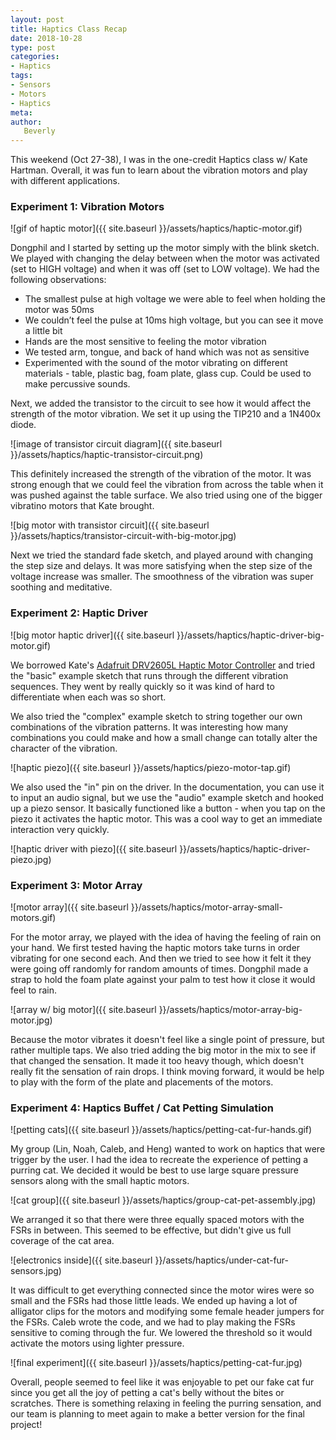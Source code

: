 ```yaml
---
layout: post
title: Haptics Class Recap
date: 2018-10-28
type: post
categories:
- Haptics
tags:
- Sensors
- Motors
- Haptics
meta:
author:
   Beverly
---
```


This weekend (Oct 27-38), I was in the one-credit Haptics class w/ Kate Hartman. Overall, it was fun to learn about the vibration motors and play with different applications.

### Experiment 1: Vibration Motors

![gif of haptic motor]({{ site.baseurl }}/assets/haptics/haptic-motor.gif)

Dongphil and I started by setting up the motor simply with the blink sketch. We played with changing the delay between when the motor was activated (set to HIGH voltage) and when it was off (set to LOW voltage). We had the following observations:

- The smallest pulse at high voltage we were able to feel when holding the motor was 50ms  
- We couldn’t feel the pulse at 10ms high voltage, but you can see it move a little bit
- Hands are the most sensitive to feeling the motor vibration
- We tested arm, tongue, and back of hand which was not as sensitive
- Experimented with the sound of the motor vibrating on different materials - table, plastic bag, foam plate, glass cup. Could be used to make percussive sounds.

Next, we added the transistor to the circuit to see how it would affect the strength of the motor vibration. We set it up using the TIP210 and a 1N400x diode.

![image of transistor circuit diagram]({{ site.baseurl }}/assets/haptics/haptic-transistor-circuit.png)

This definitely increased the strength of the vibration of the motor. It was strong enough that we could feel the vibration from across the table when it was pushed against the table surface. We also tried using one of the bigger vibratino motors that Kate brought.

![big motor with transistor circuit]({{ site.baseurl }}/assets/haptics/transistor-circuit-with-big-motor.jpg)

Next we tried the standard fade sketch, and played around with changing the step size and delays. It was more satisfying when the step size of the voltage increase was smaller. The smoothness of the vibration was super soothing and meditative.

### Experiment 2: Haptic Driver

![big motor haptic driver]({{ site.baseurl }}/assets/haptics/haptic-driver-big-motor.gif)

We borrowed Kate's [Adafruit DRV2605L Haptic Motor Controller](https://www.adafruit.com/product/2305) and tried the "basic" example sketch that runs through the different vibration sequences. They went by really quickly so it was kind of hard to differentiate when each was so short.

We also tried the "complex" example sketch to string together our own combinations of the vibration patterns. It was interesting how many combinations you could make and how a small change can totally alter the character of the vibration.

![haptic piezo]({{ site.baseurl }}/assets/haptics/piezo-motor-tap.gif)

We also used the "in" pin on the driver. In the documentation, you can use it to input an audio signal, but we use the "audio" example sketch and hooked up a piezo sensor. It basically functioned like a button - when you tap on the piezo it activates the haptic motor. This was a cool way to get an immediate interaction very quickly.

![haptic driver with piezo]({{ site.baseurl }}/assets/haptics/haptic-driver-piezo.jpg)

### Experiment 3: Motor Array

![motor array]({{ site.baseurl }}/assets/haptics/motor-array-small-motors.gif)

For the motor array, we played with the idea of having the feeling of rain on your hand. We first tested having the haptic motors take turns in order vibrating for one second each. And then we tried to see how it felt it they were going off randomly for random amounts of times. Dongphil made a strap to hold the foam plate against your palm to test how it close it would feel to rain.

![array w/ big motor]({{ site.baseurl }}/assets/haptics/motor-array-big-motor.jpg)

Because the motor vibrates it doesn't feel like a single point of pressure, but rather multiple taps. We also tried adding the big motor in the mix to see if that changed the sensation. It made it too heavy though, which doesn't really fit the sensation of rain drops. I think moving forward, it would be help to play with the form of the plate and placements of the motors.

### Experiment 4: Haptics Buffet / Cat Petting Simulation

![petting cats]({{ site.baseurl }}/assets/haptics/petting-cat-fur-hands.gif)

My group (Lin, Noah, Caleb, and Heng) wanted to work on haptics that were trigger by the user. I had the idea to recreate the experience of petting a purring cat. We decided it would be best to use large square pressure sensors along with the small haptic motors.

![cat group]({{ site.baseurl }}/assets/haptics/group-cat-pet-assembly.jpg)

We arranged it so that there were three equally spaced motors with the FSRs in between. This seemed to be effective, but didn't give us full coverage of the cat area.

![electronics inside]({{ site.baseurl }}/assets/haptics/under-cat-fur-sensors.jpg)

It was difficult to get everything connected since the motor wires were so small and the FSRs had those little leads. We ended up having a lot of alligator clips for the motors and modifying some female header jumpers for the FSRs. Caleb wrote the code, and we had to play making the FSRs sensitive to coming through the fur. We lowered the threshold so it would activate the motors using lighter pressure.

![final experiment]({{ site.baseurl }}/assets/haptics/petting-cat-fur.jpg)

Overall, people seemed to feel like it was enjoyable to pet our fake cat fur since you get all the joy of petting a cat's belly without the bites or scratches. There is something relaxing in feeling the purring sensation, and our team is planning to meet again to make a better version for the final project!
